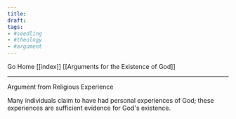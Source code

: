 ```yaml
---
title:
draft:
tags:
- #seedling 
- #theology
- #argument 
---
```


Go Home [[index]]
[[Arguments for the Existence of God]]


---

Argument from Religious Experience

Many individuals claim to have had personal experiences of God; these experiences are sufficient evidence for God's existence.